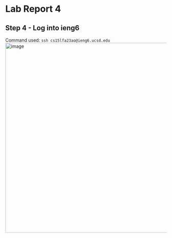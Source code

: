 # Lab Report 4
## **Step 4** - Log into ieng6
Command used: ```ssh cs15lfa23ao@ieng6.ucsd.edu```  
<img width="592" alt="image" src="https://github.com/sssssrrt01/cse15l-lab-reports/assets/103394770/e3ee7903-6e0c-4e8c-8249-57a749e037a6">


